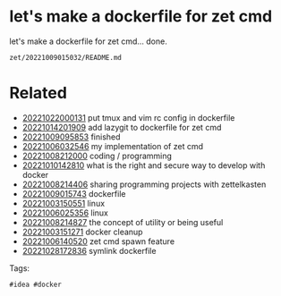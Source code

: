 # let's make a dockerfile for zet cmd

let's make a dockerfile for zet cmd...
done.

` zet/20221009015032/README.md `

# Related

- [20221022000131](/zet/20221022000131/README.md) put tmux and vim rc config in dockerfile
- [20221014201909](/zet/20221014201909/README.md) add lazygit to dockerfile for zet cmd
- [20221009095853](/zet/20221009095853/README.md) finished
- [20221006032546](/zet/20221006032546/README.md) my implementation of zet cmd
- [20221008212000](/zet/20221008212000/README.md) coding / programming
- [20221010142810](/zet/20221010142810/README.md) what is the right and secure way to develop with docker
- [20221008214406](/zet/20221008214406/README.md) sharing programming projects with zettelkasten
- [20221009015743](/zet/20221009015743/README.md) dockerfile
- [20221003150551](/zet/20221003150551/README.md) linux
- [20221006025356](/zet/20221006025356/README.md) linux
- [20221008214827](/zet/20221008214827/README.md) the concept of utility or being useful
- [20221003151271](/zet/20221003151271/README.md) docker cleanup
- [20221006140520](/zet/20221006140520/README.md) zet cmd spawn feature
- [20221028172836](/zet/20221028172836/README.md) symlink dockerfile

Tags:

    #idea #docker
